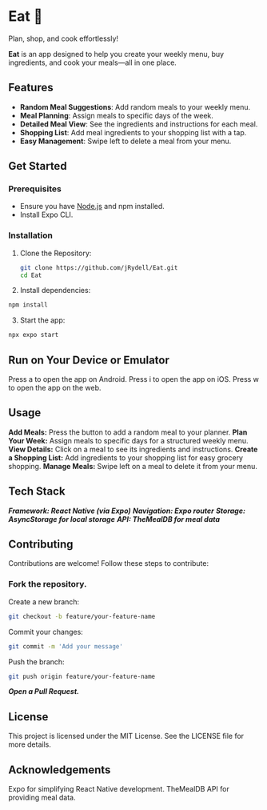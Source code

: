 # Eat 🍴

Plan, shop, and cook effortlessly!

**Eat** is an app designed to help you create your weekly menu, buy ingredients, and cook your meals—all in one place.

## Features

- **Random Meal Suggestions**: Add random meals to your weekly menu.
- **Meal Planning**: Assign meals to specific days of the week.
- **Detailed Meal View**: See the ingredients and instructions for each meal.
- **Shopping List**: Add meal ingredients to your shopping list with a tap.
- **Easy Management**: Swipe left to delete a meal from your menu.

## Get Started

### Prerequisites

- Ensure you have [Node.js](https://nodejs.org/) and npm installed.
- Install Expo CLI.

### Installation

1. Clone the Repository:

   ```bash
   git clone https://github.com/jRydell/Eat.git
   cd Eat
   ```

2. Install dependencies:

```bash
npm install
```

3. Start the app:

```bash
npx expo start
```

## Run on Your Device or Emulator

Press a to open the app on Android.
Press i to open the app on iOS.
Press w to open the app on the web.

## Usage

**Add Meals:** Press the button to add a random meal to your planner.
**Plan Your Week:** Assign meals to specific days for a structured weekly menu.
**View Details:** Click on a meal to see its ingredients and instructions.
**Create a Shopping List:** Add ingredients to your shopping list for easy grocery shopping.
**Manage Meals:** Swipe left on a meal to delete it from your menu.

## Tech Stack

**_Framework: React Native (via Expo)_**
**_Navigation: Expo router_**
**_Storage: AsyncStorage for local storage_**
**_API: TheMealDB for meal data_**

## Contributing

Contributions are welcome! Follow these steps to contribute:

### Fork the repository.

Create a new branch:

```bash
git checkout -b feature/your-feature-name
```

Commit your changes:

```bash
git commit -m 'Add your message'
```

Push the branch:

```bash
git push origin feature/your-feature-name
```

**_Open a Pull Request._**

## License

This project is licensed under the MIT License. See the LICENSE file for more details.

## Acknowledgements

Expo for simplifying React Native development.
TheMealDB API for providing meal data.
